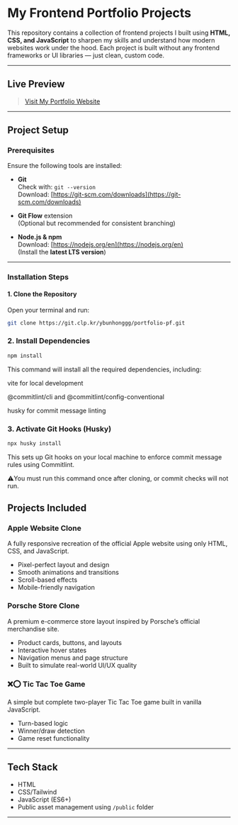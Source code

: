 # My Frontend Portfolio Projects

This repository contains a collection of frontend projects I built using **HTML, CSS, and JavaScript** to sharpen my skills and understand how modern websites work under the hood. Each project is built without any frontend frameworks or UI libraries — just clean, custom code.

---

## Live Preview

> [Visit My Portfolio Website](https://ybh-protfolio.netlify.app/)

---

## Project Setup

### Prerequisites

Ensure the following tools are installed:

- **Git**  
  Check with: `git --version`  
  Download: [https://git-scm.com/downloads](https://git-scm.com/downloads)

- **Git Flow** extension  
  (Optional but recommended for consistent branching)

- **Node.js & npm**  
  Download: [https://nodejs.org/en](https://nodejs.org/en)  
  (Install the **latest LTS version**)

---

### Installation Steps

#### 1. Clone the Repository

Open your terminal and run:

```bash
git clone https://git.clp.kr/ybunhonggg/portfolio-pf.git
```

### 2. Install Dependencies

```bash
npm install
```

This command will install all the required dependencies, including:

vite for local development

@commitlint/cli and @commitlint/config-conventional

husky for commit message linting

### 3. Activate Git Hooks (Husky)

```bash
npx husky install
```

This sets up Git hooks on your local machine to enforce commit message rules using Commitlint.

⚠️You must run this command once after cloning, or commit checks will not run.

## Projects Included

### Apple Website Clone

A fully responsive recreation of the official Apple website using only HTML, CSS, and JavaScript.

- Pixel-perfect layout and design
- Smooth animations and transitions
- Scroll-based effects
- Mobile-friendly navigation

### Porsche Store Clone

A premium e-commerce store layout inspired by Porsche’s official merchandise site.

- Product cards, buttons, and layouts
- Interactive hover states
- Navigation menus and page structure
- Built to simulate real-world UI/UX quality

### ❌⭕ Tic Tac Toe Game

A simple but complete two-player Tic Tac Toe game built in vanilla JavaScript.

- Turn-based logic
- Winner/draw detection
- Game reset functionality

---

## Tech Stack

- HTML
- CSS/Tailwind
- JavaScript (ES6+)
- Public asset management using `/public` folder

---
